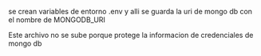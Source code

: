 se crean variables de entorno .env y alli se guarda la uri de mongo db con el nombre de MONGODB_URI 

Este archivo no se sube porque protege la informacion de credenciales de mongo db 

